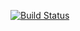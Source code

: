 [![Build Status](https://travis-ci.org/mluukkai/ohtutesti16.svg?branch=master)](https://travis-ci.org/mluukkai/ohtutesti16)
